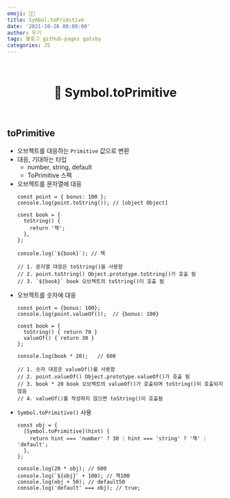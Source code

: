 ```yaml
---
emoji: 👨‍💻
title: Symbol.toPrimitive
date: '2021-10-26 00:00:00'
author: 우기
tags: 블로그 github-pages gatsby
categories: JS
---
```


<br>

<h1 align="center">
  👋  Symbol.toPrimitive
</h1>

<br>

## toPrimitive

- 오브젝트를 대응하는 `Primitive` 값으로 변환
- 대응, 기대하는 타입
  - number, string, default
  - ToPrimitive 스펙
- 오브젝트를 문자열에 대응
  ```tsx
  const point = { bonus: 100 };
  console.log(point.toString()); // [object Object]

  const book = {
    toString() {
      return '책';
    },
  };

  console.log(`${book}`); // 책

  // 1. 문자열 대응은 toString()을 사용함
  // 2. point.toString() Object.prototype.toString()가 호출 됨
  // 3. `${book}` book 오브젝트의 toString()이 호출 됨
  ```
- 오브젝트를 숫자에 대응
  ```tsx
  const point = {bonus: 100};
  console.log(point.valueOf());  // {bonus: 100}

  const book = {
  	toString() { return 70 }
  	valueOf() { return 30 }
  };

  console.log(book * 20);   // 600

  // 1. 숫자 대응은 valueOf()를 사용함
  // 2. point.valueOf() Object.prototype.valueOf()가 호출 됨
  // 3. book * 20 book 오브젝트의 valueOf()가 호출되며 toString()이 호출되지 않음
  // 4. valueOf()를 작성하지 않으면 toString()이 호출됨
  ```
- `Symbol.toPrimitive()` 사용
  ```tsx
  const obj = {
    [Symbol.toPrimitive](hint) {
      return hint === 'number' ? 30 : hint === 'string' ? '책' : 'default';
    },
  };

  console.log(20 * obj); // 600
  console.log(`${obj}` + 100); // 책100
  console.log(obj + 50); // default50
  console.log('default' === obj); // true;
  ```

```toc

```
